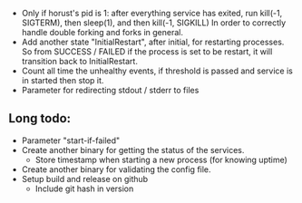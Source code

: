 * Only if horust's pid is 1: after everything service has exited, run kill(-1, SIGTERM), then sleep(1), and then kill(-1, SIGKILL) 
  In order to correctly handle double forking and forks in general. 
* Add another state "InitialRestart", after initial, for restarting processes. So from SUCCESS / FAILED if the process is set to be restart,
  it will transition back to InitialRestart.
* Count all time the unhealthy events, if threshold is passed and 
    service is in started then stop it.
* Parameter for redirecting stdout / stderr to files

## Long todo:
* Parameter "start-if-failed"
* Create another binary for getting the status of the services.
    * Store timestamp when starting a new process (for knowing uptime)
* Create another binary for validating the config file.
* Setup build and release on github
    * Include git hash in version